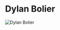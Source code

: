 # Dylan Bolier

![Dylan Bolier](http://www.hdwallpaper.nu/wp-content/uploads/2015/12/ark_survival_evolved_2.jpg)
